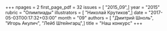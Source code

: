 +++
npages = 2
first_page_pdf = 32
issues = [ "2015_09",]
year = "2015"
rubric = "Олимпиады"
illustrators = [ "Николай Крутиков",]
date = "2017-05-03T00:17:32+03:00"
month = "09"
authors = [ "Дмитрий Шноль", "Игорь Акулич", "Лейб Штейнгарц",]
title = "Наш конкурс"
+++

